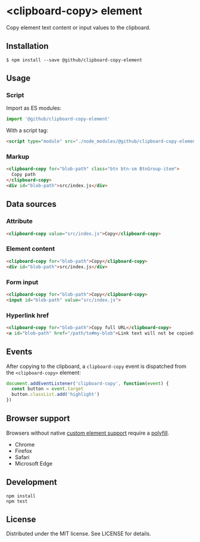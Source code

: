 # &lt;clipboard-copy&gt; element

Copy element text content or input values to the clipboard.

## Installation

```
$ npm install --save @github/clipboard-copy-element
```

## Usage

### Script

Import as ES modules:

```js
import '@github/clipboard-copy-element'
```

With a script tag:

```html
<script type="module" src="./node_modules/@github/clipboard-copy-element/dist/index.js">
```

### Markup

```html
<clipboard-copy for="blob-path" class="btn btn-sm BtnGroup-item">
  Copy path
</clipboard-copy>
<div id="blob-path">src/index.js</div>
```

## Data sources

### Attribute

```html
<clipboard-copy value="src/index.js">Copy</clipboard-copy>
```

### Element content

```html
<clipboard-copy for="blob-path">Copy</clipboard-copy>
<div id="blob-path">src/index.js</div>
```

### Form input

```html
<clipboard-copy for="blob-path">Copy</clipboard-copy>
<input id="blob-path" value="src/index.js">
```

### Hyperlink href

```html
<clipboard-copy for="blob-path">Copy full URL</clipboard-copy>
<a id="blob-path" href="/path/to#my-blob">Link text will not be copied</a>
```

## Events

After copying to the clipboard, a `clipboard-copy` event is dispatched from
the `<clipboard-copy>` element:

```js
document.addEventListener('clipboard-copy', function(event) {
  const button = event.target
  button.classList.add('highlight')
})
```

## Browser support

Browsers without native [custom element support][support] require a [polyfill][].

- Chrome
- Firefox
- Safari
- Microsoft Edge

[support]: https://caniuse.com/#feat=custom-elementsv1
[polyfill]: https://github.com/webcomponents/polyfills/tree/master/packages/custom-elements

## Development

```
npm install
npm test
```

## License

Distributed under the MIT license. See LICENSE for details. 
